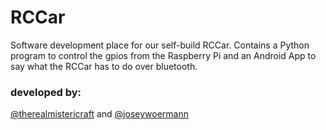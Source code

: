 # RCCar
Software development place for our self-build RCCar. Contains a Python program to control the gpios from the Raspberry Pi and an Android App to say what the RCCar has to do over bluetooth.

### developed by:
[@therealmistericraft](https://github.com/therealmistericraft/) and [@joseywoermann](https://github.com/joseywoermann/)
